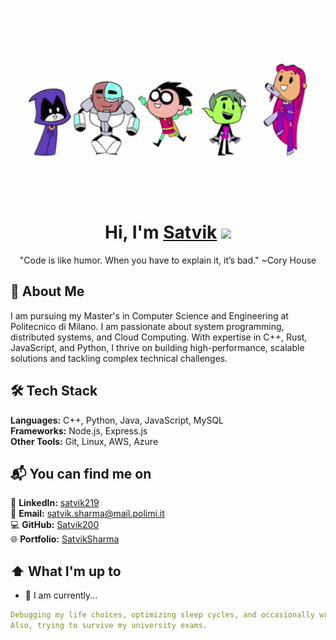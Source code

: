 [<img src="https://raw.githubusercontent.com/satvik200/satvik200/master/intro.gif" width="1100" height="300" alt="👋 Hi there! I'm (Satvik Sharma)|https://satvik200.github.io)" title="👋 Hi there! I'm (Satvik Sharma)|https://satvik200.github.io/)"/>](https://satvik200.github.io/)

<div align="center">
   <h1>Hi, I'm <a href="">Satvik</a> <img src="https://media.giphy.com/media/hvRJCLFzcasrR4ia7z/giphy.gif" width="25px"> </h1>
</div>

<div align="center">
   "Code is like humor. When you have to explain it, it’s bad." ~Cory House
</div>

## 📘 About Me
I am pursuing my Master's in Computer Science and Engineering at Politecnico di Milano. I am passionate about system programming, distributed systems, and Cloud Computing. With expertise in C++, Rust, JavaScript, and Python, I thrive on building high-performance, scalable solutions and tackling complex technical challenges.

## 🛠 **Tech Stack**  
**Languages:** C++, Python, Java, JavaScript, MySQL  
**Frameworks:** Node.js, Express.js  
**Other Tools:** Git, Linux, AWS, Azure 

## 📬 **You can find me on**  
💼 **LinkedIn:** [satvik219](https://www.linkedin.com/in/satvik219)  
📧 **Email:** satvik.sharma@mail.polimi.it  
💻 **GitHub:** [Satvik200](https://github.com/Satvik200)  
🌐 **Portfolio:** [SatvikSharma](https://satvik200.github.io/game-portfolio/) 

## ⬆ What I'm up to
- 🔨 I am currently...
```yaml
Debugging my life choices, optimizing sleep cycles, and occasionally writing code that actually works.  
Also, trying to survive my university exams.
```
